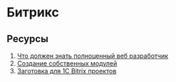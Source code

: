# Битрикс

## Ресурсы
1. [Что должен знать полноценный веб разработчик](/home/vvs/PhpstormProjects/php-interview/docs/cms/bitrix.php)
2. [Создание собственных модулей](https://dev.1c-bitrix.ru/learning/course/index.php?COURSE_ID=101&CHAPTER_ID=1014)
3. [Заготовка для 1C Bitrix проектов](https://github.com/regiomedia/bitrix-project)